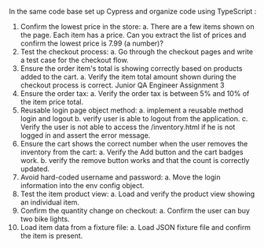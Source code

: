 In the same code base set up Cypress and organize code using TypeScript :
1. Confirm the lowest price in the store:
a. There are a few items shown on the page. Each item has a price. Can you
extract the list of prices and confirm the lowest price is 7.99 (a number)?
2. Test the checkout process:
a. Go through the checkout pages and write a test case for the checkout flow.
3. Ensure the order item's total is showing correctly based on products
added to the cart.
a. Verify the item total amount shown during the checkout process is correct.
Junior QA Engineer Assignment 3
4. Ensure the order tax:
a. Verify the order tax is between 5% and 10% of the item price total.
5. Reusable login page object method:
a. implement a reusable method login and logout
b. verify user is able to logout from the application.
c. Verify the user is not able to access the /inventory.html if he is not logged in
and assert the error message.
6. Ensure the cart shows the correct number when the user removes the
inventory from the cart:
a. Verify the Add button and the cart badges work.
b. verify the remove button works and that the count is correctly updated.
7. Avoid hard-coded username and password:
a. Move the login information into the env config object.
8. Test the item product view:
a. Load and verify the product view showing an individual item.
9. Confirm the quantity change on checkout:
a. Confirm the user can buy two bike lights.
10. Load item data from a fixture file:
a. Load JSON fixture file and confirm the item is present.


